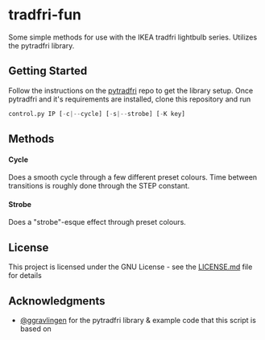 # tradfri-fun

Some simple methods for use with the IKEA tradfri lightbulb series. Utilizes the pytradfri library.

## Getting Started

Follow the instructions on the [pytradfri](https://github.com/ggravlingen/pytradfri) repo to get the library setup.
Once pytradfri and it's requirements are installed, clone this repository and run 

```python
control.py IP [-c|--cycle] [-s|--strobe] [-K key]
```

## Methods

#### Cycle
Does a smooth cycle through a few different preset colours. Time between transitions is roughly done through the STEP constant. 

#### Strobe
Does a "strobe"-esque effect through preset colours.

## License

This project is licensed under the GNU License - see the [LICENSE.md](LICENSE.md) file for details

## Acknowledgments

* [@ggravlingen](https://github.com/ggravlingen) for the pytradfri library & example code that this script is based on
